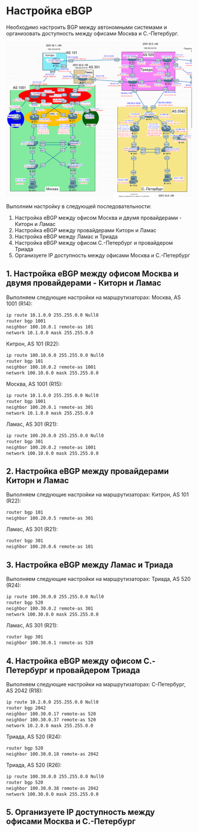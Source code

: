 # Настройка eBGP

Необходимо настроить BGP между автономными системами и организовать доступность между офисами Москва и С.-Петербург.

![](bgp.png)

Выполним настройку в следующей последовательности:
1. Настройка eBGP между офисом Москва и двумя провайдерами - Киторн и Ламас
2. Настройка eBGP между провайдерами Киторн и Ламас
3. Настройка eBGP между Ламас и Триада
4. Настройка eBGP между офисом С.-Петербург и провайдером Триада
5. Организуете IP доступность между офисами Москва и С.-Петербург

## 1. Настройка eBGP между офисом Москва и двумя провайдерами - Киторн и Ламас
Выполняем следующие настройки на маршрутизаторах:
Москва, AS 1001 (R14):
```
ip route 10.1.0.0 255.255.0.0 Null0
router bgp 1001
neighbor 100.10.0.1 remote-as 101
network 10.1.0.0 mask 255.255.0.0
```

Китрон, AS 101 (R22):
```
ip route 100.10.0.0 255.255.0.0 Null0
router bgp 101
neighbor 100.10.0.2 remote-as 1001
network 100.10.0.0 mask 255.255.0.0
```

Москва, AS 1001 (R15):
```
ip route 10.1.0.0 255.255.0.0 Null0
router bgp 1001
neighbor 100.20.0.1 remote-as 301
network 10.1.0.0 mask 255.255.0.0
```

Ламас, AS 301 (R21):
```
ip route 100.20.0.0 255.255.0.0 Null0
router bgp 301
neighbor 100.20.0.2 remote-as 1001
network 100.10.0.0 mask 255.255.0.0
```

## 2. Настройка eBGP между провайдерами Киторн и Ламас
Выполняем следующие настройки на маршрутизаторах:
Китрон, AS 101 (R22):
```
router bgp 101
neighbor 100.20.0.5 remote-as 301
```

Ламас, AS 301 (R21):
```
router bgp 301
neighbor 100.20.0.6 remote-as 101
```

## 3. Настройка eBGP между Ламас и Триада
Выполняем следующие настройки на маршрутизаторах:
Триада, AS 520 (R24):
```
ip route 100.30.0.0 255.255.0.0 Null0
router bgp 520
neighbor 100.30.0.2 remote-as 301
network 100.30.0.0 mask 255.255.0.0
```

Ламас, AS 301 (R21):
```
router bgp 301
neighbor 100.30.0.1 remote-as 520
```


## 4. Настройка eBGP между офисом С.-Петербург и провайдером Триада
Выполняем следующие настройки на маршрутизаторах:
С-Петербург, AS 2042 (R18):
```
ip route 10.2.0.0 255.255.0.0 Null0
router bgp 2042
neighbor 100.30.0.17 remote-as 520
neighbor 100.30.0.37 remote-as 520
network 10.2.0.0 mask 255.255.0.0
```

Триада, AS 520 (R24):
```
router bgp 520
neighbor 100.30.0.18 remote-as 2042
```

Триада, AS 520 (R26):
```
ip route 100.30.0.0 255.255.0.0 Null0
router bgp 520
neighbor 100.30.0.38 remote-as 2042
network 100.30.0.0 mask 255.255.0.0
```

## 5. Организуете IP доступность между офисами Москва и С.-Петербург
